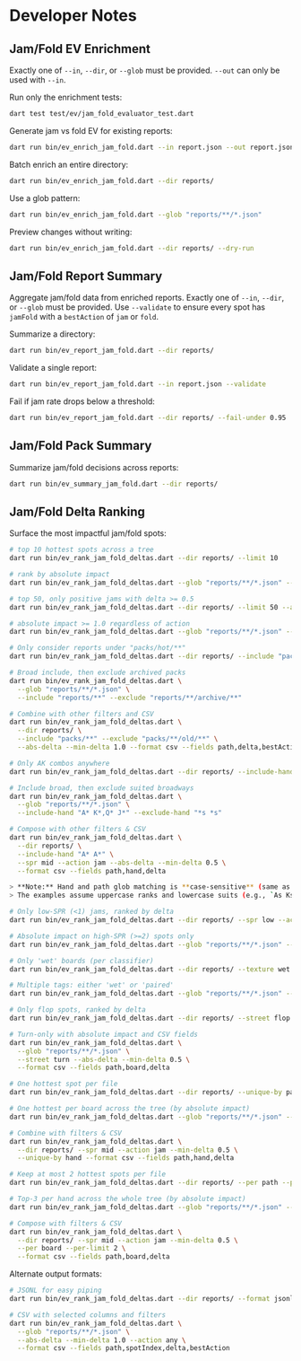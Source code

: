 # Developer Notes

## Jam/Fold EV Enrichment

Exactly one of `--in`, `--dir`, or `--glob` must be provided. `--out` can only be used with `--in`.

Run only the enrichment tests:

```sh
dart test test/ev/jam_fold_evaluator_test.dart
```

Generate jam vs fold EV for existing reports:

```sh
dart run bin/ev_enrich_jam_fold.dart --in report.json --out report.json
```

Batch enrich an entire directory:

```sh
dart run bin/ev_enrich_jam_fold.dart --dir reports/
```

Use a glob pattern:

```sh
dart run bin/ev_enrich_jam_fold.dart --glob "reports/**/*.json"
```

Preview changes without writing:

```sh
dart run bin/ev_enrich_jam_fold.dart --dir reports/ --dry-run
```

## Jam/Fold Report Summary

Aggregate jam/fold data from enriched reports. Exactly one of `--in`, `--dir`, or `--glob` must be provided. Use `--validate` to ensure every spot has `jamFold` with a `bestAction` of `jam` or `fold`.

Summarize a directory:

```sh
dart run bin/ev_report_jam_fold.dart --dir reports/
```

Validate a single report:

```sh
dart run bin/ev_report_jam_fold.dart --in report.json --validate
```

Fail if jam rate drops below a threshold:

```sh
dart run bin/ev_report_jam_fold.dart --dir reports/ --fail-under 0.95
```

## Jam/Fold Pack Summary

Summarize jam/fold decisions across reports:

```sh
dart run bin/ev_summary_jam_fold.dart --dir reports/
```

## Jam/Fold Delta Ranking

Surface the most impactful jam/fold spots:

```sh
# top 10 hottest spots across a tree
dart run bin/ev_rank_jam_fold_deltas.dart --dir reports/ --limit 10

# rank by absolute impact
dart run bin/ev_rank_jam_fold_deltas.dart --glob "reports/**/*.json" --abs-delta

# top 50, only positive jams with delta >= 0.5
dart run bin/ev_rank_jam_fold_deltas.dart --dir reports/ --limit 50 --action jam --min-delta 0.5

# absolute impact >= 1.0 regardless of action
dart run bin/ev_rank_jam_fold_deltas.dart --glob "reports/**/*.json" --abs-delta --min-delta 1.0

# Only consider reports under "packs/hot/**"
dart run bin/ev_rank_jam_fold_deltas.dart --dir reports/ --include "packs/hot/**"

# Broad include, then exclude archived packs
dart run bin/ev_rank_jam_fold_deltas.dart \
  --glob "reports/**/*.json" \
  --include "reports/**" --exclude "reports/**/archive/**"

# Combine with other filters and CSV
dart run bin/ev_rank_jam_fold_deltas.dart \
  --dir reports/ \
  --include "packs/**" --exclude "packs/**/old/**" \
  --abs-delta --min-delta 1.0 --format csv --fields path,delta,bestAction

# Only AK combos anywhere
dart run bin/ev_rank_jam_fold_deltas.dart --dir reports/ --include-hand "A*s K*s,A*h K*h"

# Include broad, then exclude suited broadways
dart run bin/ev_rank_jam_fold_deltas.dart \
  --glob "reports/**/*.json" \
  --include-hand "A* K*,Q* J*" --exclude-hand "*s *s"

# Compose with other filters & CSV
dart run bin/ev_rank_jam_fold_deltas.dart \
  --dir reports/ \
  --include-hand "A* A*" \
  --spr mid --action jam --abs-delta --min-delta 0.5 \
  --format csv --fields path,hand,delta

> **Note:** Hand and path glob matching is **case-sensitive** (same as `_globToRegExp`).
> The examples assume uppercase ranks and lowercase suits (e.g., `As Ks`, `*s *s`).

# Only low-SPR (<1) jams, ranked by delta
dart run bin/ev_rank_jam_fold_deltas.dart --dir reports/ --spr low --action jam

# Absolute impact on high-SPR (>=2) spots only
dart run bin/ev_rank_jam_fold_deltas.dart --glob "reports/**/*.json" --spr high --abs-delta --min-delta 1.0

# Only 'wet' boards (per classifier)
dart run bin/ev_rank_jam_fold_deltas.dart --dir reports/ --texture wet

# Multiple tags: either 'wet' or 'paired'
dart run bin/ev_rank_jam_fold_deltas.dart --glob "reports/**/*.json" --texture wet,paired --limit 50

# Only flop spots, ranked by delta
dart run bin/ev_rank_jam_fold_deltas.dart --dir reports/ --street flop

# Turn-only with absolute impact and CSV fields
dart run bin/ev_rank_jam_fold_deltas.dart \
  --glob "reports/**/*.json" \
  --street turn --abs-delta --min-delta 0.5 \
  --format csv --fields path,board,delta

# One hottest spot per file
dart run bin/ev_rank_jam_fold_deltas.dart --dir reports/ --unique-by path

# One hottest per board across the tree (by absolute impact)
dart run bin/ev_rank_jam_fold_deltas.dart --glob "reports/**/*.json" --abs-delta --unique-by board

# Combine with filters & CSV
dart run bin/ev_rank_jam_fold_deltas.dart \
  --dir reports/ --spr mid --action jam --min-delta 0.5 \
  --unique-by hand --format csv --fields path,hand,delta

# Keep at most 2 hottest spots per file
dart run bin/ev_rank_jam_fold_deltas.dart --dir reports/ --per path --per-limit 2

# Top-3 per hand across the whole tree (by absolute impact)
dart run bin/ev_rank_jam_fold_deltas.dart --glob "reports/**/*.json" --abs-delta --per hand --per-limit 3

# Compose with filters & CSV
dart run bin/ev_rank_jam_fold_deltas.dart \
  --dir reports/ --spr mid --action jam --min-delta 0.5 \
  --per board --per-limit 2 \
  --format csv --fields path,board,delta
```

Alternate output formats:

```sh
# JSONL for easy piping
dart run bin/ev_rank_jam_fold_deltas.dart --dir reports/ --format jsonl

# CSV with selected columns and filters
dart run bin/ev_rank_jam_fold_deltas.dart \
  --glob "reports/**/*.json" \
  --abs-delta --min-delta 1.0 --action any \
  --format csv --fields path,spotIndex,delta,bestAction
```
